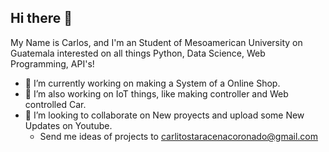 ## Hi there 👋

My Name is Carlos, and I'm an Student of Mesoamerican University on Guatemala interested on all things Python, Data Science, Web Programming, API's!

- 🔭 I’m currently working on making a System of a Online Shop.
- 🌱 I’m also working on IoT things, like making controller and Web controlled Car. 
- 👯 I’m looking to collaborate on New proyects and upload some New Updates on Youtube.
  - Send me ideas of projects to carlitostaracenacoronado@gmail.com 
<!--
**Defiilol11/Defiilol11** is a ✨ _special_ ✨ repository because its `README.md` (this file) appears on your GitHub profile.

Here are some ideas to get you started:

- 🔭 I’m currently working on ...
- 🌱 I’m currently learning ...
- 👯 I’m looking to collaborate on ...
- 🤔 I’m looking for help with ...
- 💬 Ask me about ...
- 📫 How to reach me: ...
- 😄 Pronouns: ...
- ⚡ Fun fact: ...
-->
